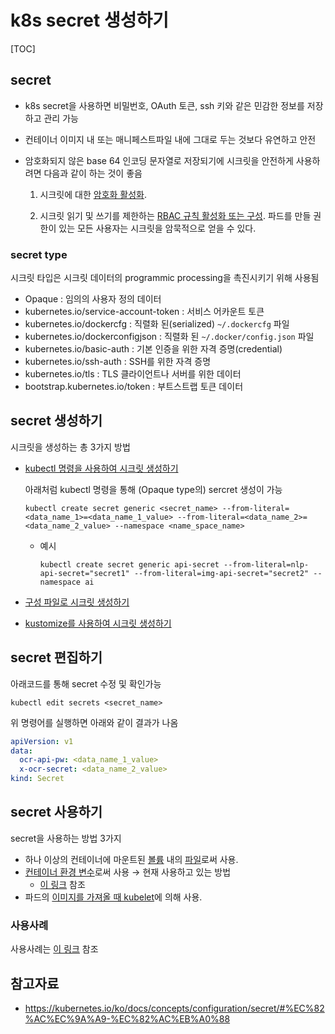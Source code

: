 # k8s secret 생성하기

[TOC]

## secret 

- k8s secret을 사용하면 비밀번호, OAuth 토큰, ssh 키와 같은 민감한 정보를 저장하고 관리 가능

- 컨테이너 이미지 내 또는 매니페스트파일 내에 그대로 두는 것보다 유연하고 안전

- 암호화되지 않은 base 64 인코딩 문자열로 저장되기에 시크릿을 안전하게 사용하려면 다음과 같이 하는 것이 좋음

  1. 시크릿에 대한 [암호화 활성화](https://kubernetes.io/docs/tasks/administer-cluster/encrypt-data/).

  2. 시크릿 읽기 및 쓰기를 제한하는 [RBAC 규칙 활성화 또는 구성](https://kubernetes.io/docs/reference/access-authn-authz/authorization/). 파드를 만들 권한이 있는 모든 사용자는 시크릿을 암묵적으로 얻을 수 있다.

### secret type

시크릿 타입은 시크릿 데이터의 programmic processing을 촉진시키기 위해 사용됨

- Opaque : 임의의 사용자 정의 데이터
- kubernetes.io/service-account-token : 서비스 어카운트 토큰
- kubernetes.io/dockercfg : 직렬화 된(serialized) `~/.dockercfg` 파일
- kubernetes.io/dockerconfigjson : 직렬화 된 `~/.docker/config.json` 파일
- kubernetes.io/basic-auth : 기본 인증을 위한 자격 증명(credential)
- kubernetes.io/ssh-auth : SSH를 위한 자격 증명
- kubernetes.io/tls : TLS 클라이언트나 서버를 위한 데이터
- bootstrap.kubernetes.io/token : 부트스트랩 토큰 데이터



## secret 생성하기

시크릿을 생성하는 총 3가지 방법

- [kubectl 명령을 사용하여 시크릿 생성하기](https://kubernetes.io/docs/tasks/configmap-secret/managing-secret-using-kubectl/)

  아래처럼 kubectl 명령을 통해 (Opaque type의) sercret 생성이 가능

  ```shell
  kubectl create secret generic <secret_name> --from-literal=<data_name_1>=<data_name_1_value> --from-literal=<data_name_2>=<data_name_2_value> --namespace <name_space_name>
  ```

  - 예시

    ```shell
    kubectl create secret generic api-secret --from-literal=nlp-api-secret="secret1" --from-literal=img-api-secret="secret2" --namespace ai
    ```


- [구성 파일로 시크릿 생성하기](https://kubernetes.io/docs/tasks/configmap-secret/managing-secret-using-config-file/)
- [kustomize를 사용하여 시크릿 생성하기](https://kubernetes.io/docs/tasks/configmap-secret/managing-secret-using-kustomize/)



## secret 편집하기

아래코드를 통해 secret 수정 및 확인가능

```
kubectl edit secrets <secret_name>
```

위 명령어를 실행하면 아래와 같이 결과가 나옴

```yaml
apiVersion: v1
data:
  ocr-api-pw: <data_name_1_value>
  x-ocr-secret: <data_name_2_value>
kind: Secret
```



## secret 사용하기

secret을 사용하는 방법 3가지

- 하나 이상의 컨테이너에 마운트된 [볼륨](https://kubernetes.io/ko/docs/concepts/storage/volumes/) 내의 [파일](https://kubernetes.io/ko/docs/concepts/configuration/secret/#시크릿을-파드의-파일로-사용하기)로써 사용.
- [컨테이너 환경 변수](https://kubernetes.io/ko/docs/concepts/configuration/secret/#시크릿을-환경-변수로-사용하기)로써 사용 → 현재 사용하고 있는 방법
  - [이 링크](https://kubernetes.io/ko/docs/concepts/configuration/secret/#%EC%8B%9C%ED%81%AC%EB%A6%BF%EC%9D%84-%ED%99%98%EA%B2%BD-%EB%B3%80%EC%88%98%EB%A1%9C-%EC%82%AC%EC%9A%A9%ED%95%98%EA%B8%B0) 참조
- 파드의 [이미지를 가져올 때 kubelet](https://kubernetes.io/ko/docs/concepts/configuration/secret/#imagepullsecrets-사용하기)에 의해 사용.



### 사용사례

사용사례는 [이 링크](https://kubernetes.io/ko/docs/concepts/configuration/secret/#%EC%82%AC%EC%9A%A9-%EC%82%AC%EB%A0%88)  참조



## 참고자료

- https://kubernetes.io/ko/docs/concepts/configuration/secret/#%EC%82%AC%EC%9A%A9-%EC%82%AC%EB%A0%88

